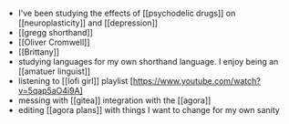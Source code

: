 - I've been studying the effects of [[psychodelic drugs]] on [[neuroplasticity]] and [[depression]]
- [[gregg shorthand]]
- [[Oliver Cromwell]]
- [[Brittany]]
- studying languages for my own shorthand language. I enjoy being an [[amatuer linguist]]
- listening to [[lofi girl]] playlist [https://www.youtube.com/watch?v=5qap5aO4i9A]
- messing with [[gitea]] integration with the [[agora]]
- editing [[agora plans]] with things I want to change for my own sanity